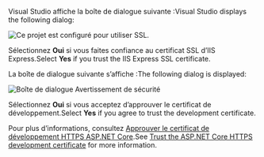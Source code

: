 
<span data-ttu-id="6f4f7-101">Visual Studio affiche la boîte de dialogue suivante :</span><span class="sxs-lookup"><span data-stu-id="6f4f7-101">Visual Studio displays the following dialog:</span></span>

![Ce projet est configuré pour utiliser SSL.](~/getting-started/_static/trustCert.png)

<span data-ttu-id="6f4f7-105">Sélectionnez **Oui** si vous faites confiance au certificat SSL d’IIS Express.</span><span class="sxs-lookup"><span data-stu-id="6f4f7-105">Select **Yes** if you trust the IIS Express SSL certificate.</span></span>

<span data-ttu-id="6f4f7-106">La boîte de dialogue suivante s’affiche :</span><span class="sxs-lookup"><span data-stu-id="6f4f7-106">The following dialog is displayed:</span></span>

![Boîte de dialogue Avertissement de sécurité](~/getting-started/_static/cert.png)

<span data-ttu-id="6f4f7-108">Sélectionnez **Oui** si vous acceptez d’approuver le certificat de développement.</span><span class="sxs-lookup"><span data-stu-id="6f4f7-108">Select **Yes** if you agree to trust the development certificate.</span></span>

<span data-ttu-id="6f4f7-109">Pour plus d’informations, consultez [Approuver le certificat de développement HTTPS ASP.NET Core](xref:security/enforcing-ssl#trust-the-aspnet-core-https-development-certificate-on-windows-and-macos).</span><span class="sxs-lookup"><span data-stu-id="6f4f7-109">See [Trust the ASP.NET Core HTTPS development certificate](xref:security/enforcing-ssl#trust-the-aspnet-core-https-development-certificate-on-windows-and-macos) for more information.</span></span>